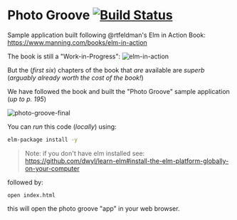 # Photo Groove [![Build Status](https://travis-ci.org/nelsonic/photo-groove.svg?branch=master)](https://travis-ci.org/nelsonic/photo-groove)

Sample application built following @rtfeldman's Elm in Action Book:
https://www.manning.com/books/elm-in-action

The book is still a "Work-in-Progress":
![elm-in-action](https://user-images.githubusercontent.com/194400/34470309-c112972c-ef26-11e7-87bd-1c17919f80ba.png)

But the (_first six_) chapters of the book
that _are_ available are _superb_
(_arguably already worth the cost of the book!_)

We have followed the book and built the "Photo Groove" sample application (_up to p. 195_)

![photo-groove-final](https://user-images.githubusercontent.com/194400/34470290-55ba7030-ef26-11e7-9cfa-9c900039444b.png)

You can _run_ this code (_locally_) using:

```sh
elm-package install -y
```

> Note: if you don't have elm installed see:
https://github.com/dwyl/learn-elm#install-the-elm-platform-globally-on-your-computer

followed by:
```
open index.html
```
this will open the photo groove "app" in your web browser.

